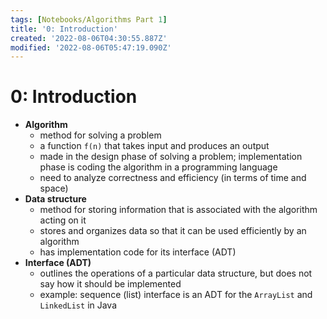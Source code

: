 ```yaml
---
tags: [Notebooks/Algorithms Part 1]
title: '0: Introduction'
created: '2022-08-06T04:30:55.887Z'
modified: '2022-08-06T05:47:19.090Z'
---
```


# 0: Introduction

- __Algorithm__ 
  - method for solving a problem
  - a function `f(n)` that takes input and produces an output
  - made in the design phase of solving a problem; implementation phase is coding the algorithm in a programming language
  - need to analyze correctness and efficiency (in terms of time and space)
- __Data structure__
  - method for storing information that is associated with the algorithm acting on it
  - stores and organizes data so that it can be used efficiently by an algorithm
  - has implementation code for its interface (ADT)
- __Interface (ADT)__
  - outlines the operations of a particular data structure, but does not say how it should be implemented
  - example: sequence (list) interface is an ADT for the `ArrayList` and `LinkedList` in Java



